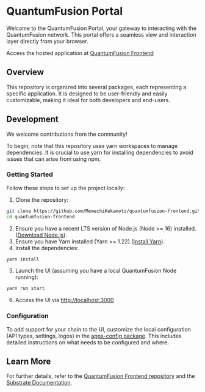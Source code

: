 # QuantumFusion Portal

Welcome to the QuantumFusion Portal, your gateway to interacting with the QuantumFusion network. This portal offers a seamless view and interaction layer directly from your browser.

Access the hosted application at [QuantumFusion Frontend](https://github.com/MemechiKekamoto/quantumfusion-frontend/)

## Overview

This repository is organized into several packages, each representing a specific application. It is designed to be user-friendly and easily customizable, making it ideal for both developers and end-users.

## Development

We welcome contributions from the community!

To begin, note that this repository uses yarn workspaces to manage dependencies. It is crucial to use yarn for installing dependencies to avoid issues that can arise from using npm.

### Getting Started

Follow these steps to set up the project locally:

1. Clone the repository:
```bash
git clone https://github.com/MemechiKekamoto/quantumfusion-frontend.git
cd quantumfusion-frontend
```
2. Ensure you have a recent LTS version of Node.js (Node >= 16) installed.([Download Node.js](https://nodejs.org/en/)).
3. Ensure you have Yarn installed (Yarn >= 1.22).([Install Yarn](https://yarnpkg.com/docs/install)).
4. Install the dependencies:
```bash
yarn install
```
5. Launch the UI (assuming you have a local QuantumFusion Node running):
```bash
yarn run start
```
6. Access the UI via [http://localhost:3000](http://localhost:3000)

### Configuration

To add support for your chain to the UI, customize the local configuration (API types, settings, logos) in the [apps-config package](/packages/apps-config#README.md). This includes detailed instructions on what needs to be configured and where.

## Learn More

For further details, refer to the [QuantumFusion Frontend repository](https://github.com/MemechiKekamoto/quantumfusion-frontend) and the [Substrate Documentation](https://docs.substrate.io/).